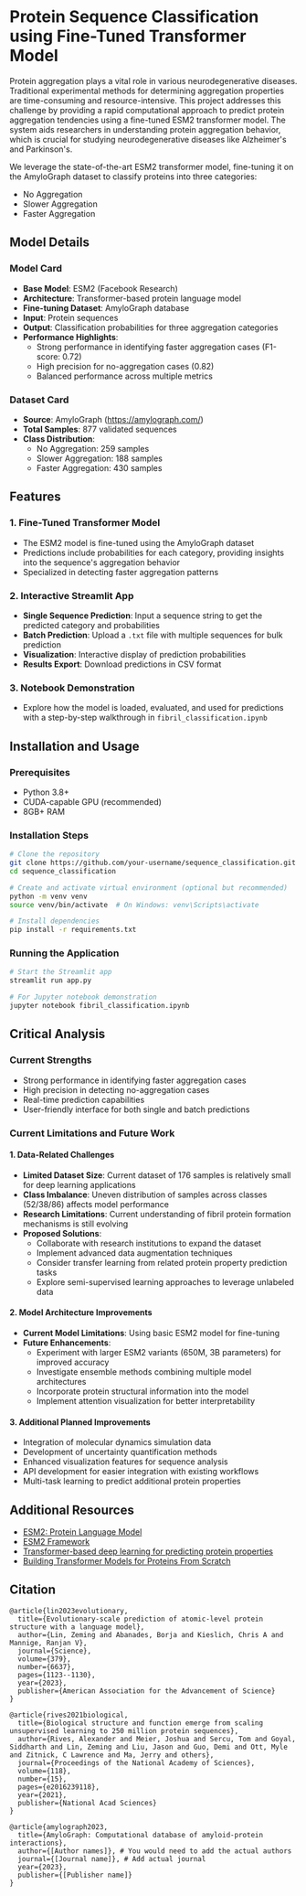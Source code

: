 # **Protein Sequence Classification using Fine-Tuned Transformer Model**
Protein aggregation plays a vital role in various neurodegenerative diseases. Traditional experimental methods for determining aggregation properties are time-consuming and resource-intensive. This project addresses this challenge by providing a rapid computational approach to predict protein aggregation tendencies using a fine-tuned ESM2 transformer model. The system aids researchers in understanding protein aggregation behavior, which is crucial for studying neurodegenerative diseases like Alzheimer's and Parkinson's.

We leverage the state-of-the-art ESM2 transformer model, fine-tuning it on the AmyloGraph dataset to classify proteins into three categories:
- No Aggregation
- Slower Aggregation
- Faster Aggregation

## **Model Details**

### Model Card
- **Base Model**: ESM2 (Facebook Research)
- **Architecture**: Transformer-based protein language model
- **Fine-tuning Dataset**: AmyloGraph database
- **Input**: Protein sequences
- **Output**: Classification probabilities for three aggregation categories
- **Performance Highlights**:
  - Strong performance in identifying faster aggregation cases (F1-score: 0.72)
  - High precision for no-aggregation cases (0.82)
  - Balanced performance across multiple metrics

### Dataset Card
- **Source**: AmyloGraph (https://amylograph.com/)
- **Total Samples**: 877 validated sequences
- **Class Distribution**: 
  - No Aggregation: 259 samples
  - Slower Aggregation: 188 samples
  - Faster Aggregation: 430 samples

## **Features**
### 1. Fine-Tuned Transformer Model
- The ESM2 model is fine-tuned using the AmyloGraph dataset
- Predictions include probabilities for each category, providing insights into the sequence's aggregation behavior
- Specialized in detecting faster aggregation patterns

### 2. Interactive Streamlit App
- **Single Sequence Prediction**: Input a sequence string to get the predicted category and probabilities
- **Batch Prediction**: Upload a `.txt` file with multiple sequences for bulk prediction
- **Visualization**: Interactive display of prediction probabilities
- **Results Export**: Download predictions in CSV format

### 3. Notebook Demonstration
- Explore how the model is loaded, evaluated, and used for predictions with a step-by-step walkthrough in `fibril_classification.ipynb`

## **Installation and Usage**
### Prerequisites
- Python 3.8+
- CUDA-capable GPU (recommended)
- 8GB+ RAM

### Installation Steps
```bash
# Clone the repository
git clone https://github.com/your-username/sequence_classification.git
cd sequence_classification

# Create and activate virtual environment (optional but recommended)
python -m venv venv
source venv/bin/activate  # On Windows: venv\Scripts\activate

# Install dependencies
pip install -r requirements.txt
```

### Running the Application
```bash
# Start the Streamlit app
streamlit run app.py

# For Jupyter notebook demonstration
jupyter notebook fibril_classification.ipynb
```

## **Critical Analysis**

### Current Strengths
- Strong performance in identifying faster aggregation cases
- High precision in detecting no-aggregation cases
- Real-time prediction capabilities
- User-friendly interface for both single and batch predictions

### Current Limitations and Future Work

#### 1. Data-Related Challenges
- **Limited Dataset Size**: Current dataset of 176 samples is relatively small for deep learning applications
- **Class Imbalance**: Uneven distribution of samples across classes (52/38/86) affects model performance
- **Research Limitations**: Current understanding of fibril protein formation mechanisms is still evolving
- **Proposed Solutions**:
  - Collaborate with research institutions to expand the dataset
  - Implement advanced data augmentation techniques
  - Consider transfer learning from related protein property prediction tasks
  - Explore semi-supervised learning approaches to leverage unlabeled data

#### 2. Model Architecture Improvements
- **Current Model Limitations**: Using basic ESM2 model for fine-tuning
- **Future Enhancements**:
  - Experiment with larger ESM2 variants (650M, 3B parameters) for improved accuracy
  - Investigate ensemble methods combining multiple model architectures
  - Incorporate protein structural information into the model
  - Implement attention visualization for better interpretability

#### 3. Additional Planned Improvements
- Integration of molecular dynamics simulation data
- Development of uncertainty quantification methods
- Enhanced visualization features for sequence analysis
- API development for easier integration with existing workflows
- Multi-task learning to predict additional protein properties

## Additional Resources
- [ESM2: Protein Language Model](https://github.com/facebookresearch/esm)
- [ESM2 Framework](https://nvidia.github.io/bionemo-framework/models/esm2/)
- [Transformer-based deep learning for predicting protein properties](https://elifesciences.org/articles/82819)
- [Building Transformer Models for Proteins From Scratch](https://towardsdatascience.com/building-transformer-models-for-proteins-from-scratch-60884eab5cc8)

## Citation
```
@article{lin2023evolutionary,
  title={Evolutionary-scale prediction of atomic-level protein structure with a language model},
  author={Lin, Zeming and Abanades, Borja and Kieslich, Chris A and Mannige, Ranjan V},
  journal={Science},
  volume={379},
  number={6637},
  pages={1123--1130},
  year={2023},
  publisher={American Association for the Advancement of Science}
}

@article{rives2021biological,
  title={Biological structure and function emerge from scaling unsupervised learning to 250 million protein sequences},
  author={Rives, Alexander and Meier, Joshua and Sercu, Tom and Goyal, Siddharth and Lin, Zeming and Liu, Jason and Guo, Demi and Ott, Myle and Zitnick, C Lawrence and Ma, Jerry and others},
  journal={Proceedings of the National Academy of Sciences},
  volume={118},
  number={15},
  pages={e2016239118},
  year={2021},
  publisher={National Acad Sciences}
}

@article{amylograph2023,
  title={AmyloGraph: Computational database of amyloid-protein interactions},
  author={[Author names]}, # You would need to add the actual authors
  journal={[Journal name]}, # Add actual journal
  year={2023},
  publisher={[Publisher name]}
}
```